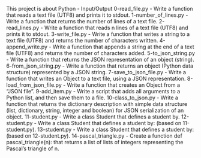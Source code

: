 This project is about Python - Input/Output
0-read_file.py - Write a function that reads a text file (UTF8) and prints it to stdout.
1-number_of_lines.py - Write a function that returns the number of lines of a text file.
2-read_lines.py - Write a function that reads n lines of a text file (UTF8) and prints it to stdout.
3-write_file.py - Write a function that writes a string to a text file (UTF8) and returns the number of characters written.
4-append_write.py - Write a function that appends a string at the end of a text file (UTF8) and returns the number of characters added.
5-to_json_string.py - Write a function that returns the JSON representation of an object (string).
6-from_json_string.py - Write a function that returns an object (Python data structure) represented by a JSON string.
7-save_to_json_file.py - Write a function that writes an Object to a text file, using a JSON representation.
8-load_from_json_file.py - Write a function that creates an Object from a “JSON file”.
9-add_item.py - Write a script that adds all arguments to a Python list, and then save them to a file.
10-class_to_json.py - Write a function that returns the dictionary description with simple data structure (list, dictionary, string, integer and boolean) for JSON serialization of an object.
11-student.py - Write a class Student that defines a student by.
12-student.py - Write a class Student that defines a student by: (based on 11-student.py).
13-student.py - Write a class Student that defines a student by: (based on 12-student.py).
14-pascal_triangle.py - Create a function def pascal_triangle(n): that returns a list of lists of integers representing the Pascal’s triangle of n.
